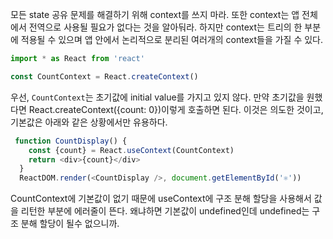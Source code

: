 모든 state 공유 문제를 해결하기 위해 context를 쓰지 마라. 또한 context는 앱 전체에서 전역으로 사용될 필요가 없다는 것을 알아둬라. 하지만 context는 트리의 한 부분에 적용될 수 있으며 앱 안에서 논리적으로 분리된 여러개의 context들을 가질 수 있다.

```ts
import * as React from 'react'

const CountContext = React.createContext()
```

우선, `CountContext`는 초기값에 initial value를 가지고 있지 않다. 만약 초기값을 원했다면 React.createContext({count: 0})이렇게 호출하면 된다. 이것은 의도한 것이고, 기본값은 아래와 같은 상황에서만 유용하다.
```ts
 function CountDisplay() {
    const {count} = React.useContext(CountContext)
    return <div>{count}</div>
  }
  ReactDOM.render(<CountDisplay />, document.getElementById('⚛️'))
```

CountContext에 기본값이 없기 때문에 useContext에 구조 분해 할당을 사용해서 값을 리턴한 부분에 에러줄이 뜬다. 왜냐하면 기본값이 undefined인데 undefined는 구조 분해 할당이 될수 없으니까.

